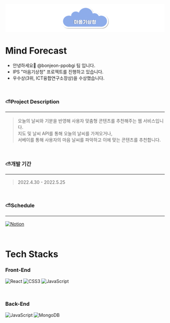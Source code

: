 <img src="docs/mind-forecast-notion-bg.png" />

<br>

# Mind Forecast

* 안녕하세요👋 @bonjeon-ppobgi 팀 입니다.
* IPS "마음기상청" 프로젝트를 진행하고 있습니다.
* 우수상(3위, ICT융합연구소장상)을 수상했습니다.

<br>

### ⛅️Project Description <hr/>
> 오늘의 날씨와 기분을 반영해 사용자 맞춤형 콘텐츠를 추천해주는 웹 서비스입니다.<br>
> 지도 및 날씨 API를 통해 오늘의 날씨를 가져오거나, <br>
> 서베이를 통해 사용자의 마음 날씨를 파악하고 이에 맞는 콘텐츠를 추천합니다.

<br>

### ⛅️개발 기간 <hr/>
> 2022.4.30 - 2022.5.25

<br>

### ⛅️Schedule <hr/>
<a href="https://sunset-plaster-9e3.notion.site/IPS-Team-0fc5aff2ef5747ad836eed28a8e4767e">

![Notion](https://img.shields.io/badge/notion-000000.svg?style=for-the-badge&logo=notion&logoColor=FFFFFF)

</a>

<br>

# Tech Stacks
### Front-End
![React](https://img.shields.io/badge/react-%2320232a.svg?style=for-the-badge&logo=react&logoColor=%2361DAFB)
![CSS3](https://img.shields.io/badge/css3-%231572B6.svg?style=for-the-badge&logo=css3&logoColor=white)
![JavaScript](https://img.shields.io/badge/javascript-%23323330.svg?style=for-the-badge&logo=javascript&logoColor=%23F7DF1E)

<br>

### Back-End
![JavaScript](https://img.shields.io/badge/node.js-%2320232a.svg?style=for-the-badge&logo=node.js&logoColor=339933)
![MongoDB](https://img.shields.io/badge/mongodb-47A248.svg?style=for-the-badge&logo=mongodb&logoColor=white)